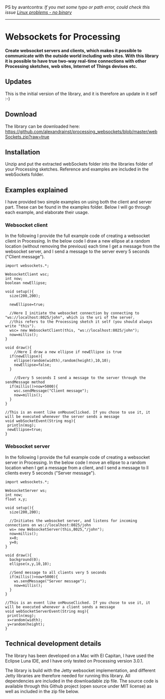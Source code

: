 PS by avantcontra: *If you met some typo or path error, could check this issue [Linux problems - no binary](https://github.com/avantcontra/osc-websocket-example/issues/2)*



----

# Websockets for Processing

**Create websocket servers and clients, which makes it possible to communicate with the
outside world including web sites. With this library it is possible to have true two-way
real-time connections with other Processing sketches, web sites, Internet of Things
devises etc.**

## Updates
This is the initial version of the library, and it is therefore an update in it self :-)

## Download
The library can be downloaded here:
https://github.com/alexandrainst/processing_websockets/blob/master/webSockets.zip?raw=true

## Installation
Unzip and put the extracted webSockets folder into the libraries folder of your Processing
sketches. Reference and examples are included in the webSockets folder.

## Examples explained
I have provided two simple examples on using both the client and server part. These can be
found in the examples folder. Below I will go through each example, and elaborate their usage.

### Websocket client

In the following I provide the full example code of creating a websocket client in Processing.
In the below code I draw a new ellipse at a random location (without removing the previous)
each time I get a message from the websocket server, and I send a message to the server every
5 seconds ("Client message").

```
import websockets.*;

WebsocketClient wsc;
int now;
boolean newEllipse;

void setup(){
  size(200,200);
  
  newEllipse=true;
  
  //Here I initiate the websocket connection by connecting to "ws://localhost:8025/john", which is the uri of the server.
  //this refers to the Processing sketch it self (you should always write "this").
  wsc= new WebsocketClient(this, "ws://localhost:8025/john");
  now=millis();
}

void draw(){
    //Here I draw a new ellipse if newEllipse is true
  if(newEllipse){
    ellipse(random(width),random(height),10,10);
    newEllipse=false;
  }
    
    //Every 5 seconds I send a message to the server through the sendMessage method
  if(millis()>now+5000){
    wsc.sendMessage("Client message");
    now=millis();
  }
}

//This is an event like onMouseClicked. If you chose to use it, it will be executed whenever the server sends a message 
void webSocketEvent(String msg){
 println(msg);
 newEllipse=true;
}
```

### Websocket server

In the following I provide the full example code of creating a websocket server in Processing.
In the below code I move an ellipse to a random location when I get a message from a client,
and I send a message to ll clients every 5 seconds ("Server message").

```
import websockets.*;

WebsocketServer ws;
int now;
float x,y;

void setup(){
  size(200,200);
  
  //Initiates the websocket server, and listens for incoming connections on ws://localhost:8025/john
  ws= new WebsocketServer(this,8025,"/john");
  now=millis();
  x=0;
  y=0;
}

void draw(){
  background(0);
  ellipse(x,y,10,10);
  
  //Send message to all clients very 5 seconds
  if(millis()>now+5000){
    ws.sendMessage("Server message");
    now=millis();
  }
}

//This is an event like onMouseClicked. If you chose to use it, it will be executed whenever a client sends a message
void webSocketServerEvent(String msg){
 println(msg);
 x=random(width);
 y=random(height);
}
```
## Technical development details
The library has been developed on a Mac with El Capitan, I have used the Eclipse Luna IDE,
and I have only tested on Processing version 3.0.1.

The library is build with the Jetty websocket implementation, and different Jetty libraries
are therefore needed for running this library. All dependencies are included in the downloadable
zip file. The source code is available through this Github project (open source under MIT
license) as well as included in the zip file below.
